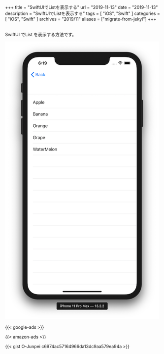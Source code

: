 +++
title =  "SwiftUIでListを表示する"
url = "2019-11-13"
date = "2019-11-13"
description = "SwiftUIでListを表示する"
tags = [
    "iOS", "Swift"
]
categories = [
    "iOS", "Swift"
]
archives = "2019/11"
aliases = ["migrate-from-jekyl"]
+++

<br>
SwiftUI でList を表示する方法です。


![SwiftUI List](1.png)

<!-- Google Ads -->
{{< google-ads >}}

<!-- Amazon Ads -->
{{< amazon-ads >}}

{{< gist O-Junpei c6974ac57164966da13dc9aa579ea94a >}}
